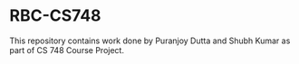 # RBC-CS748
This repository contains work done by Puranjoy Dutta and Shubh Kumar as part of CS 748 Course Project.
